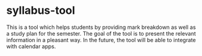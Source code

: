# syllabus-tool
This is a tool which helps students by providing mark breakdown as well as a study plan for the semester.
The goal of the tool is to present the relevant information in a pleasant way.
In the future, the tool will be able to integrate with calendar apps.
